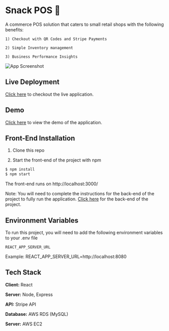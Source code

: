 # Snack POS 🛒 

A commerce POS solution that caters to small retail shops with the following benefits:

    1) Checkout with QR Codes and Stripe Payments

    2) Simple Inventory management

    3) Business Performance Insights


![App Screenshot](https://i.ibb.co/bHPQQpf/smartmockups-lj333o0q.jpg)
## Live Deployment

[Click here](https://snackpos.app) to checkout the live application.


## Demo

[Click here](https://www.loom.com/share/854b5f6ed46e4496980753c5521eb667) to view the demo of the application.


## Front-End Installation



1. Clone this repo

2. Start the front-end of the project with npm

```bash
$ npm install
$ npm start
```

The front-end runs on http://localhost:3000/
    
Note: You will need to complete the instructions for the back-end of the project to fully run the application. [Click here](https://github.com/ngkao/commerce-back-v2) for the back-end of the project.
## Environment Variables

To run this project, you will need to add the following environment variables to your .env file

`REACT_APP_SERVER_URL`

Example: REACT_APP_SERVER_URL=http://localhost:8080


## Tech Stack

**Client:** React

**Server:** Node, Express

**API:** Stripe API

**Database:** AWS RDS (MySQL)

**Server:** AWS EC2
